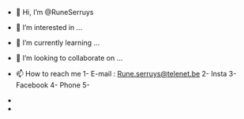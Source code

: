 - 👋 Hi, I’m @RuneSerruys
- 👀 I’m interested in ...
- 🌱 I’m currently learning ...
- 💞️ I’m looking to collaborate on ...
- 📫 How to reach me
  1- E-mail : Rune.serruys@telenet.be
  2- Insta
  3- Facebook
  4- Phone
  5- 





- 
- 

<!---
RuneSerruys/RuneSerruys is a ✨ special ✨ repository because its `README.md` (this file) appears on your GitHub profile.
You can click the Preview link to take a look at your changes.
--->
